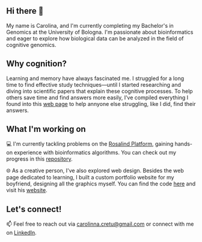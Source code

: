 ## Hi there 👋

My name is Carolina, and I'm currently completing my Bachelor's in Genomics at the University of Bologna. I'm passionate about bioinformatics and eager to explore how biological data can be analyzed in the field of cognitive genomics.

## Why cognition?

Learning and memory have always fascinated me. I struggled for a long time to find effective study techniques—until I started researching and diving into scientific papers that explain these cognitive processes. To help others save time and find answers more easily, I’ve compiled everything I found into this [web page]() to help annyone else struggling, like I did, find their answers. 

## What I'm working on

💻 I'm currently tackling problems on the [Rosalind Platform](https://rosalind.info/about/), gaining hands-on experience with bioinformatics algorithms. You can check out my progress in this [repository](https://github.com/CarolinaCretu/rosalind_solutions).

🌐 As a creative person, I've also explored web design. Besides the web page dedicated to learning, I built a custom portfolio website for my boyfriend, designing all the graphics myself. You can find the code [here](https://github.com/CarolinaCretu/Website---Nicolo-Bramante) and visit his [website](https://nicolobramante.com/).

## Let's connect!

📫 Feel free to reach out via carolinna.cretu@gmail.com or connect with me on [LinkedIn](https://www.linkedin.com/in/carolina-cretu-1552942a2/).

